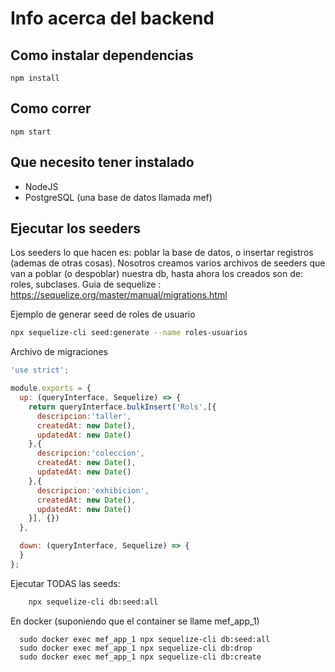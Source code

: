# Info acerca del backend

## Como instalar dependencias

    npm install

## Como correr

    npm start

## Que necesito tener instalado

* NodeJS
* PostgreSQL (una base de datos llamada mef)

## Ejecutar los seeders

Los seeders lo que hacen es: poblar la base de datos, o insertar registros (ademas de otras cosas). Nosotros creamos varios archivos de seeders que van a poblar (o despoblar) nuestra db, hasta ahora los creados son de: roles, subclases. Guia de sequelize : <https://sequelize.org/master/manual/migrations.html>

Ejemplo de generar seed de roles de usuario

```bash
npx sequelize-cli seed:generate --name roles-usuarios
```

Archivo de migraciones

``` javascript
'use strict';

module.exports = {
  up: (queryInterface, Sequelize) => {
    return queryInterface.bulkInsert('Rols',[{
      descripcion:'taller',
      createdAt: new Date(),
      updatedAt: new Date()
    },{
      descripcion:'coleccion',
      createdAt: new Date(),
      updatedAt: new Date()
    },{
      descripcion:'exhibicion',
      createdAt: new Date(),
      updatedAt: new Date()
    }], {})
  },

  down: (queryInterface, Sequelize) => {
  }
};

```

Ejecutar TODAS las seeds:

```bash
    npx sequelize-cli db:seed:all
```

En docker (suponiendo que el container se llame mef_app_1)
```
  sudo docker exec mef_app_1 npx sequelize-cli db:seed:all
  sudo docker exec mef_app_1 npx sequelize-cli db:drop
  sudo docker exec mef_app_1 npx sequelize-cli db:create
```